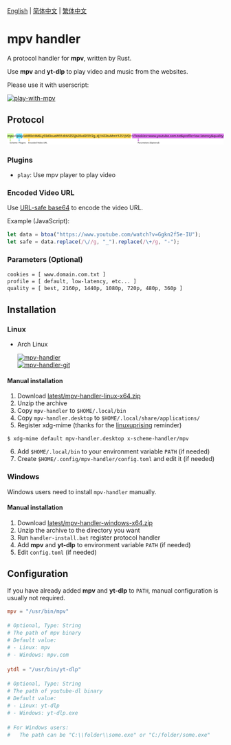 [English][readme-en] | [简体中文][readme-zh-hans] | [繁体中文][readme-zh-hant]

[readme-en]: https://github.com/akiirui/mpv-handler/blob/main/README.md
[readme-zh-hans]: https://github.com/akiirui/mpv-handler/blob/main/README.zh-Hans.md
[readme-zh-hant]: https://github.com/akiirui/mpv-handler/blob/main/README.zh-Hant.md

# mpv handler

A protocol handler for **mpv**, written by Rust.

Use **mpv** and **yt-dlp** to play video and music from the websites.

Please use it with userscript:

[![play-with-mpv][badges-play-with-mpv]][greasyfork-play-with-mpv]

## Protocol

![](share/proto.svg)

### Plugins

- `play`: Use mpv player to play video

### Encoded Video URL

Use [URL-safe base64][wiki-url-base64] to encode the video URL.

Example (JavaScript):

```javascript
let data = btoa("https://www.youtube.com/watch?v=Ggkn2f5e-IU");
let safe = data.replace(/\//g, "_").replace(/\+/g, "-");
```

### Parameters (Optional)

```
cookies = [ www.domain.com.txt ]
profile = [ default, low-latency, etc... ]
quality = [ best, 2160p, 1440p, 1080p, 720p, 480p, 360p ]
```

## Installation

### Linux

- Arch Linux

  [![mpv-handler][badges-aur]][download-aur] \
  [![mpv-handler-git][badges-aur-git]][download-aur-git]

#### Manual installation

1. Download [latest/mpv-handler-linux-x64.zip][download-linux]
2. Unzip the archive
3. Copy `mpv-handler` to `$HOME/.local/bin`
4. Copy `mpv-handler.desktop` to `$HOME/.local/share/applications/`
5. Register xdg-mime (thanks for the [linuxuprising][linuxuprising] reminder)

```
$ xdg-mime default mpv-handler.desktop x-scheme-handler/mpv
```

6. Add `$HOME/.local/bin` to your environment variable `PATH` (if needed)
7. Create `$HOME/.config/mpv-handler/config.toml` and edit it (if needed)

### Windows

Windows users need to install `mpv-handler` manually.

#### Manual installation

1. Download [latest/mpv-handler-windows-x64.zip][download-windows]
2. Unzip the archive to the directory you want
3. Run `handler-install.bat` register protocol handler
4. Add **mpv** and **yt-dlp** to environment variable `PATH` (if needed)
5. Edit `config.toml` (if needed)

## Configuration

If you have already added **mpv** and **yt-dlp** to `PATH`, manual configuration is usually not required.

```toml
mpv = "/usr/bin/mpv"

# Optional, Type: String
# The path of mpv binary
# Default value:
# - Linux: mpv
# - Windows: mpv.com

ytdl = "/usr/bin/yt-dlp"

# Optional, Type: String
# The path of youtube-dl binary
# Default value:
# - Linux: yt-dlp
# - Windows: yt-dlp.exe

# For Windows users:
#   The path can be "C:\\folder\\some.exe" or "C:/folder/some.exe"
```

[wiki-url-base64]: https://en.wikipedia.org/wiki/Base64#URL_applications
[badges-aur-git]: https://img.shields.io/aur/version/mpv-handler-git?label=mpv-handler-git&style=for-the-badge
[badges-aur]: https://img.shields.io/aur/version/mpv-handler?label=mpv-handler&style=for-the-badge
[badges-play-with-mpv]: https://img.shields.io/badge/dynamic/json?style=for-the-badge&label=play-with-mpv&prefix=v&query=version&url=https%3A%2F%2Fgreasyfork.org%2Fscripts%2F416271.json
[download-aur-git]: https://aur.archlinux.org/packages/mpv-handler-git/
[download-aur]: https://aur.archlinux.org/packages/mpv-handler/
[download-linux]: https://github.com/akiirui/mpv-handler/releases/latest/download/mpv-handler-linux-x64.zip
[download-windows]: https://github.com/akiirui/mpv-handler/releases/latest/download/mpv-handler-windows-x64.zip
[greasyfork-play-with-mpv]: https://greasyfork.org/scripts/416271-play-with-mpv
[linuxuprising]: https://www.linuxuprising.com/2021/07/open-youtube-and-more-videos-from-your.html
